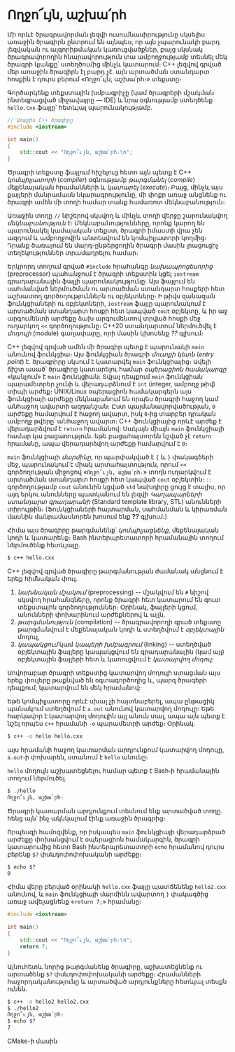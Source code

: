 # Ողջո՜ւյն, աշխա՛րհ

Մի որևէ ծրագրավորման լեզվի ուսումնասիրությունը սկսելիս առաջին ծրագիրն ընտրում են այնպես, որ այն չպարունակի բարդ լեզվական ու ալգորիթմական կառուցվածքներ, բայց սկսնակ ծրագրավորողին հնարավորություն տա ամբողջությամբ տեսնել մեկ ծրագրի կյանքը՝ ստեղծումից մինչև կատարում։ C++ լեզվով գրված մեր առաջին ծրագիրն էլ բարդ չէ․ այն արտածման ստանդարտ հոսքին է դուրս բերում «Ողջո՜ւյն, աշխա՛րհ։» տեքստը։

Գործարկենք տեքստային խմբագրիչը (կամ ծրագրերի մշակման ինտեգրացված միջավայրը ― IDE) և նրա օգնությամբ ստեղծենք `hello.cxx` ֆայլը՝ հետևյալ պարունակությամբ․

```c++
// Առաջին C++ ծրագիրը
#include <iostream>

int main()
{
    std::cout << "Ողջո՜ւյն, աշխա՛րհ։\n";
}
```

Ծրագրի տեքստը ֆայլում հիշելուց հետո այն պետք է C++ _կոմպիլյատորի_ (_compiler_) օգնությամբ _թարգմանել_ (_compile_) մեքենայական հրամանների և _կատարել_ (_execute_)։ Բայց, մինչև այս քայլերի մանրամասն նկարագրությունը, մի փոքր առաջ անցնենք ու ծրագրի ամեն մի տողի համար տանք համառոտ մեկնաբանություն։

Առաջին տողը `//` նիշերով սկսվող և մինչև տողի վերջը շարունակվող _մեկնաբանություն_ է։ Մեկնաբանությունները, որոնք կարող են պարունակել կամայական տեքստ, ծրագրի իմաստի վրա չեն ազդում և ամբողջովին անտեսվում են կոմպիլյատորի կողմից։ Դրանք ծառայում են մարդ-ընթերցողին ծրագրի մասին լրացուցիչ տեղեկություններ տրամադրելու համար։

Երկրորդ տողում գրված `#include` հրահանգը _նախապրոցեսորից_ (preprocessor) պահանջում է ծրագրի տեքստին կցել `iostream` գրադարանային ֆայլի պարունակությունը։ Այս ֆայլում են սահմանված ներմուծման ու արտածման ստանդարտ հոսքերի հետ աշխատող գործողություններն ու օբյեկտները։ Ի թիվս զանազան ֆունկցիաների ու օբյեկտների, `iostream` ֆայլը պարունակում է արտածման ստանդարտ հոսքի հետ կապված `cout` օբյեկտը, և իր աջ արգումենտի արժեքը ձախ արգումենտով տրված հոսքի մեջ ուղարկող `<<` գործողությունը։ C++20 ստանդարտում ներմուծվել է _մոդուլի_ (module) գաղափարը, որի մասին կխոսենք _??_ գլխում։

C++ լեզվով գրված ամեն մի ծրագիր պետք է պարունակի `main` անունով ֆունկցիա։ Այս ֆունկցիան ծրագրի _մուտքի կետն_ (_entry point_) է. ծրագրիրը սկսում է կատարվել `main` ֆունկցիայից։ Ավելի ճիշտ ասած՝ ծրագիրը կատարելու համար _օպերացիոն համակարգը_ «կանչում» է `main` ֆունկցիան։ Տվյալ դեպքում `main` ֆունկցիան պարամետրեր չունի և վերադարձնում է `int` (integer, ամբողջ թիվ) տիպի արժեք։ UNIX/Linux օպերացիոն համակարգերն այս ֆունկցիայի արժեքը մեկնաբանում են որպես ծրագրի հաջող կամ անհաջող ավարտի ազդանշան։ Ըստ պայմանավորվածության, `0` արժեքը համարվում է հաջող ավարտ, իսկ `0`֊ից տարբեր դրական ամբողջ թվերը՝ անհաջող ավարտ։ C++ ֆունկցիայից որևէ արժեք է վերադարձվում է `return` հրամանով։ Սակայն միայն `main` ֆունկցիայի համար կա բացառություն․ եթե բացահայտորեն նշված չէ `return` հրամանը, ապա վերադարձվող արժեքը համարվում է `0`։

`main` ֆունկցիայի _մարմինը_, որ պարփակված է `{` և `}` փակագծերի մեջ, պարունակում է միակ արտահայտություն, որում `<<` գործողության միջոցով «`Ողջո՜ւյն, աշխա՛րհ։`» տողն ուղարկվում է արտածման ստանդարտ հոսքի հետ կապված `cout` օբյեկտին։ `::` գործողությամբ `cout` անունին կցված `std` նախդիրը ցույց է տալիս, որ այդ երկու անունները պատկանում են լեզվի _Կաղապարների ստանդարտ գրադարանի_ (Standard template library, STL) անունների տիրույթին։ (Ֆունկցիաների հայտարման, սահմանման և կիրառման մասնին մանրամասնորեն խոսում ենք __??__ գլխում։)

Հիմա այս ծրագիրը թարգմանենք՝ _կոմպիլյացնենք_, մեքենայական կոդի և կատարենք։ Bash ինտերպրետատորի հրամանային տողում ներմուծենք հետևյալը.

```bash
$ c++ hello.cxx
```

C++ լեզվով գրված ծրագիրը թարգմանության ժամանակ անցնում է երեք հիմնական փուլ.
1. _նախնական մշակում_ (preprocessing) -- մշակվում են `#` նիշով սկսվող հրահանգները, որոնք ծրագրի հետ կատարում են զուտ տեքստային գործողություններ։ Օրինակ, ֆայլերի կցում, անունների փոխարինում արժեքներով և այլն,
2. _թարգմանություն_ (compilation) -- ծրագրավորողի գրած տեքստը թարգմանվում է մեքենայական կոդի և ստեղծվում է _օբյեկտային_ մոդուլ,
3. _կապակցում_ կամ _կապերի խմբագրում_ (linking) -- ստեղծված օբյեկտային ֆայլերը կապակցվում են գրադարանային (կամ այլ) օբյեկտային ֆայլերի հետ և կառուցվում է _կատարվող մոդուլ_։

Սովորաբար ծրագրի տեքստից կատարվող մոդուլի ստացման այս երեք փուլերը թաքնված են օգտագործողից և, պարզ ծրագերի դեպքում, կատարվում են մեկ հրամանով։ 

Եթե կոմպիլյատորը որևէ սխալ չի հայտնաբերել, ապա ընթացիկ պանակում ստեղծվում է `a.out` անունով կատարվող մոդուլը։ Եթե հարկավոր է կատարվող մոդուլին այլ անուն տալ, ապա այն պետք է նշել որպես `c++` հրամանի `-o` պարամետրի արժեք։ Օրինակ.

```bash
$ c++ -o hello hello.cxx
```

այս հրամանի հաջող կատարման արդյունքում կատարվող մոդուլը, `a.out`֊ի փոխարեն, ստանում է `hello` անունը։

`hello` մոդուլն աշխատեցնելու համար պետք է Bash֊ի հրամանային տողում ներմուծել.

```bash
$ ./hello
Ողջո՜ւյն, աշխա՛րհ։
```

Ծրագրի կատարման արդյունքում տեսնում ենք արտածված տողը. հենց այն՝ ինչ ակնկալում էինք առաջին ծրագրից։

Որպեսզի համոզվենք, որ իսկապես `main` ֆունկցիայի վերադարձրած արժեքը փոխանցվում է օպերացիոն համակարգին, ծրագրի կատարումից հետո Bash ինտերպրետատորի `echo` հրամանով դուրս բերենք `$?` փսևդոփոփոխականի արժեքը։

```bash
$ echo $?
0
```

Հիմա վերը բերված օրինակի `hello.cxx` ֆայլը պատճենենք `hello2.cxx` անունով, և `main` ֆունկցիայի մարմինն ավարտող `}` փակագծից առաջ ավելացնենք «`return 7;`» հրամանը։

```c++
#include <iostream>

int main()
{
    std::cout << "Ողջո՜ւյն, աշխա՛րհ։\n";
    return 7;
}
```

Այնուհետև նորից թարգմանենք ծրագիրը, աշխատեցնենք ու արտածենք `$?` փսևդոփոփոխականի արժեքը։ Հրամանների հաջորդականությունը և արտածված արդյունքները հետևյալ տեսքն ունեն.

```bash
$ c++ -o hello2 hello2.cxx
$ ./hello2
Ողջո՜ւյն, աշխա՛րհ։
$ echo $?
7
```

CMake-ի մասին


